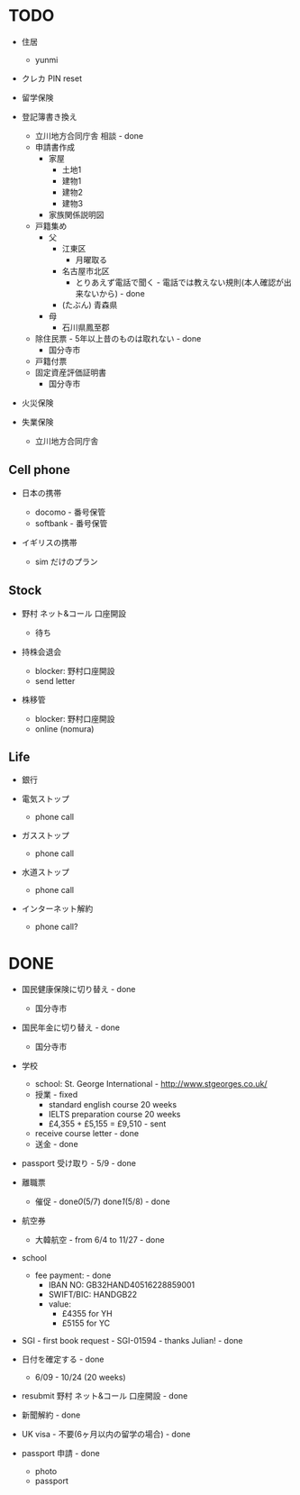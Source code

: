 # TODO

- 住居
  - yunmi

- クレカ PIN reset

- 留学保険

- 登記簿書き換え
  - 立川地方合同庁舎 相談 - done
  - 申請書作成
    - 家屋
      - 土地1
      - 建物1
      - 建物2
      - 建物3
    - 家族関係説明図
  - 戸籍集め
    - 父
      - 江東区
        - 月曜取る
      - 名古屋市北区
        - とりあえず電話で聞く - 電話では教えない規則(本人確認が出来ないから) - done
      - (たぶん) 青森県
    - 母
      - 石川県鳳至郡
  - 除住民票 - 5年以上昔のものは取れない - done
    - 国分寺市
  - 戸籍付票
  - 固定資産評価証明書
    - 国分寺市

- 火災保険

- 失業保険
  - 立川地方合同庁舎

## Cell phone

- 日本の携帯
  - docomo - 番号保管
  - softbank - 番号保管

- イギリスの携帯
  - sim だけのプラン

## Stock

- 野村 ネット&コール 口座開設
  - 待ち

- 持株会退会
  - blocker: 野村口座開設
  - send letter

- 株移管
  - blocker: 野村口座開設
  - online (nomura)

## Life

- 銀行

- 電気ストップ
  - phone call

- ガスストップ
  - phone call

- 水道ストップ
  - phone call

- インターネット解約
  - phone call?


# DONE

- 国民健康保険に切り替え - done
  - 国分寺市

- 国民年金に切り替え - done
  - 国分寺市

- 学校
  - school: St. George International - http://www.stgeorges.co.uk/
  - 授業 - fixed
      - standard english course 20 weeks
      - IELTS preparation course 20 weeks
      - £4,355 + £5,155 = £9,510 - sent
  - receive course letter - done
  - 送金 - done

- passport 受け取り - 5/9 - done

- 離職票
  - 催促 - done*0*(5/7) done*1*(5/8) - done

- 航空券
  - 大韓航空 - from 6/4 to 11/27 - done

- school
  - fee payment: - done
    - IBAN NO: GB32HAND40516228859001
    - SWIFT/BIC: HANDGB22
    - value:
      - £4355 for YH
      - £5155 for YC

- SGI - first book request - SGI-01594 - thanks Julian! - done
- 日付を確定する - done
  - 6/09 - 10/24 (20 weeks)

- resubmit 野村 ネット&コール 口座開設 - done

- 新聞解約 - done

- UK visa - 不要(6ヶ月以内の留学の場合) - done

- passport 申請 - done
  - photo
  - passport

